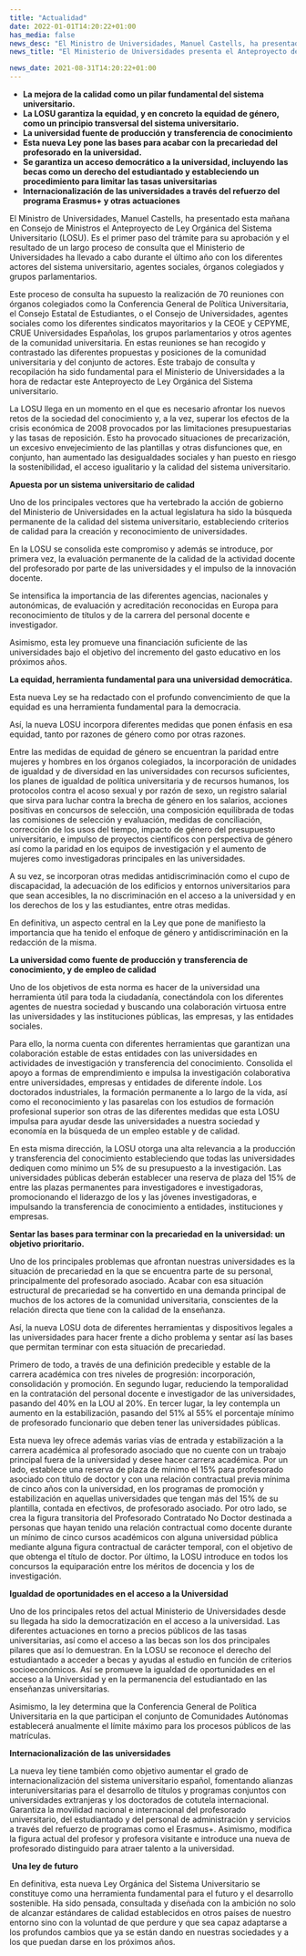```yaml
---
title: "Actualidad"   
date: 2022-01-01T14:20:22+01:00
has_media: false
news_desc: "El Ministro de Universidades, Manuel Castells, ha presentado esta mañana en Consejo de Ministros el Anteproyecto de Ley Orgánica del Sistema Universitario (LOSU). Es el primer paso del trámite para su aprobación y el resultado de un largo proceso de consulta que el Ministerio de Universidades ha llevado a cabo durante el último año con los diferentes actores del sistema universitario, agentes sociales, órganos colegiados y grupos parlamentarios."
news_title: "El Ministerio de Universidades presenta el Anteproyecto de Ley Orgánica del Sistema Universitario"

news_date: 2021-08-31T14:20:22+01:00
---
```

<ul>
<li><b>La mejora de la calidad como un pilar fundamental del sistema universitario.</b></li>
<li><b>La LOSU garantiza la equidad, y en concreto la equidad de g&eacute;nero, como un principio transversal del sistema universitario.</b></li>
<li><b>La universidad fuente de producci&oacute;n y transferencia de conocimiento</b></li>
<li><b>Esta nueva Ley pone las bases para acabar con la precariedad del profesorado en la universidad</b><b>.</b></li>
<li><b>Se garantiza un acceso democr&aacute;tico a la universidad, incluyendo las becas como un derecho del estudiantado y estableciendo un procedimiento para limitar las tasas universitarias</b></li>
<li><b>Internacionalizaci&oacute;n de las universidades a trav&eacute;s del refuerzo del programa Erasmus+ y otras actuaciones</b></li>
</ul>
<p>El Ministro de Universidades, Manuel Castells, ha presentado esta ma&ntilde;ana en Consejo de Ministros el Anteproyecto de Ley Org&aacute;nica del Sistema Universitario (LOSU). Es el primer paso del tr&aacute;mite para su aprobaci&oacute;n y el resultado de un largo proceso de consulta que el Ministerio de Universidades ha llevado a cabo durante el &uacute;ltimo a&ntilde;o con los diferentes actores del sistema universitario, agentes sociales, &oacute;rganos colegiados y grupos parlamentarios.</p>
<p>Este proceso de consulta ha supuesto la realizaci&oacute;n de 70 reuniones con &oacute;rganos colegiados como la Conferencia General de Pol&iacute;tica Universitaria, el Consejo Estatal de Estudiantes, o el Consejo de Universidades, agentes sociales como los diferentes sindicatos mayoritarios y la CEOE y CEPYME, CRUE Universidades Espa&ntilde;olas, los grupos parlamentarios y otros agentes de la comunidad universitaria. En estas reuniones se han recogido y contrastado las diferentes propuestas y posiciones de la comunidad universitaria y del conjunto de actores. Este trabajo de consulta y recopilaci&oacute;n ha sido fundamental para el Ministerio de Universidades a la hora de redactar este Anteproyecto de Ley Org&aacute;nica del Sistema universitario.</p>
<p>La LOSU llega en un momento en el que es necesario afrontar los nuevos retos de la sociedad del conocimiento y, a la vez, superar los efectos de la crisis econ&oacute;mica de 2008 provocados por las limitaciones presupuestarias y las tasas de reposici&oacute;n. Esto ha provocado situaciones de precarizaci&oacute;n, un excesivo envejecimiento de las plantillas y otras disfunciones que, en conjunto, han aumentado las desigualdades sociales y han puesto en riesgo la sostenibilidad, el acceso igualitario y la calidad del sistema universitario.</p>
<p><b>Apuesta por un sistema universitario de calidad</b></p>
<p>Uno de los principales vectores que ha vertebrado la acci&oacute;n de gobierno del Ministerio de Universidades en la actual legislatura ha sido la b&uacute;squeda permanente de la calidad del sistema universitario, estableciendo criterios de calidad para la creaci&oacute;n y reconocimiento de universidades.</p>
<p>En la LOSU se consolida este compromiso y adem&aacute;s se introduce, por primera vez, la evaluaci&oacute;n permanente de la calidad de la actividad docente del profesorado por parte de las universidades y el impulso de la innovaci&oacute;n docente.</p>
<p>Se intensifica la importancia de las diferentes agencias, nacionales y auton&oacute;micas, de evaluaci&oacute;n y acreditaci&oacute;n reconocidas en Europa para reconocimiento de t&iacute;tulos y de la carrera del personal docente e investigador.</p>
<p>Asimismo, esta ley promueve una financiaci&oacute;n suficiente de las universidades bajo el objetivo del incremento del gasto educativo en los pr&oacute;ximos a&ntilde;os.&nbsp;&nbsp;</p>
<p><b>La equidad, herramienta fundamental para una universidad democr&aacute;tica.</b></p>
<p>Esta nueva Ley se ha redactado con el profundo convencimiento de que la equidad es una herramienta fundamental para la democracia.</p>
<p>As&iacute;, la nueva LOSU incorpora diferentes medidas que ponen &eacute;nfasis en esa equidad, tanto por razones de g&eacute;nero como por otras razones.</p>
<p>Entre las medidas de equidad de g&eacute;nero se encuentran la paridad entre mujeres y hombres en los &oacute;rganos colegiados, la incorporaci&oacute;n de unidades de igualdad y de diversidad en las universidades con recursos suficientes, los planes de igualdad de pol&iacute;tica universitaria y de recursos humanos, los protocolos contra el acoso sexual y por raz&oacute;n de sexo, un registro salarial que sirva para luchar contra la brecha de g&eacute;nero en los salarios, acciones positivas en concursos de selecci&oacute;n, una composici&oacute;n equilibrada de todas las comisiones de selecci&oacute;n y evaluaci&oacute;n, medidas de conciliaci&oacute;n, correcci&oacute;n de los usos del tiempo, impacto de g&eacute;nero del presupuesto universitario, e impulso de proyectos cient&iacute;ficos con perspectiva de g&eacute;nero as&iacute; como la paridad en los equipos de investigaci&oacute;n y el aumento de mujeres como investigadoras principales en las universidades. &nbsp;</p>
<p>A su vez, se incorporan otras medidas antidiscriminaci&oacute;n como el cupo de discapacidad, la adecuaci&oacute;n de los edificios y entornos universitarios para que sean accesibles, la no discriminaci&oacute;n en el acceso a la universidad y en los derechos de los y las estudiantes, entre otras medidas.</p>
<p>En definitiva, un aspecto central en la Ley que pone de manifiesto la importancia que ha tenido el enfoque de g&eacute;nero y antidiscriminaci&oacute;n en la redacci&oacute;n de la misma.</p>
<p><b>La universidad como fuente de producci&oacute;n y transferencia de conocimiento, y de empleo de calidad &nbsp;</b></p>
<p>Uno de los objetivos de esta norma es hacer de la universidad una herramienta &uacute;til para toda la ciudadan&iacute;a, conect&aacute;ndola con los diferentes agentes de nuestra sociedad y buscando una colaboraci&oacute;n virtuosa entre las universidades y las instituciones p&uacute;blicas, las empresas, y las entidades sociales.</p>
<p>Para ello, la norma cuenta con diferentes herramientas que garantizan una colaboraci&oacute;n estable de estas entidades con las universidades en actividades de investigaci&oacute;n y transferencia del conocimiento. Consolida el apoyo a formas de emprendimiento e impulsa la investigaci&oacute;n colaborativa entre universidades, empresas y entidades de diferente &iacute;ndole. Los doctorados industriales, la formaci&oacute;n permanente a lo largo de la vida, as&iacute; como el reconocimiento y las pasarelas con los estudios de formaci&oacute;n profesional superior son otras de las diferentes medidas que esta LOSU impulsa para ayudar desde las universidades a nuestra sociedad y econom&iacute;a en la b&uacute;squeda de un empleo estable y de calidad.</p>
<p>En esta misma direcci&oacute;n, la LOSU otorga una alta relevancia a la producci&oacute;n y transferencia del conocimiento estableciendo que todas las universidades dediquen como m&iacute;nimo un 5% de su presupuesto a la investigaci&oacute;n. Las universidades p&uacute;blicas deber&aacute;n establecer una reserva de plaza del 15% de entre las plazas permanentes para investigadores e investigadoras, promocionando el liderazgo de los y las j&oacute;venes investigadoras, e impulsando la transferencia de conocimiento a entidades, instituciones y empresas.&nbsp;</p>
<p><b>Sentar las bases para terminar con la precariedad en la universidad: un objetivo prioritario.</b></p>
<p>Uno de los principales problemas que afrontan nuestras universidades es la situaci&oacute;n de precariedad en la que se encuentra parte de su personal, principalmente del profesorado asociado. Acabar con esa situaci&oacute;n estructural de precariedad se ha convertido en una demanda principal de muchos de los actores de la comunidad universitaria, conscientes de la relaci&oacute;n directa que tiene con la calidad de la ense&ntilde;anza.</p>
<p>As&iacute;, la nueva LOSU dota de diferentes herramientas y dispositivos legales a las universidades para hacer frente a dicho problema y sentar as&iacute; las bases que permitan terminar con esta situaci&oacute;n de precariedad.</p>
<p>Primero de todo, a trav&eacute;s de una definici&oacute;n predecible y estable de la carrera acad&eacute;mica con tres niveles de progresi&oacute;n: incorporaci&oacute;n, consolidaci&oacute;n y promoci&oacute;n. En segundo lugar, reduciendo la temporalidad en la contrataci&oacute;n del personal docente e investigador de las universidades, pasando del 40% en la LOU al 20%. En tercer lugar, la ley contempla un aumento en la estabilizaci&oacute;n, pasando del 51% al 55% el porcentaje m&iacute;nimo de profesorado funcionario que deben tener las universidades p&uacute;blicas.</p>
<p>Esta nueva ley ofrece adem&aacute;s varias v&iacute;as de entrada y estabilizaci&oacute;n a la carrera acad&eacute;mica al profesorado asociado que no cuente con un trabajo principal fuera de la universidad y desee hacer carrera acad&eacute;mica. Por un lado, establece una reserva de plaza de m&iacute;nimo el 15% para profesorado asociado con t&iacute;tulo de doctor y con una relaci&oacute;n contractual previa m&iacute;nima de cinco a&ntilde;os con la universidad, en los programas de promoci&oacute;n y estabilizaci&oacute;n en aquellas universidades que tengan m&aacute;s del 15% de su plantilla, contada en efectivos, de profesorado asociado. Por otro lado, se crea la figura transitoria del Profesorado Contratado No Doctor destinada a personas que hayan tenido una relaci&oacute;n contractual como docente durante un m&iacute;nimo de cinco cursos acad&eacute;micos con alguna universidad p&uacute;blica mediante alguna figura contractual de car&aacute;cter temporal, con el objetivo de que obtenga el t&iacute;tulo de doctor. Por &uacute;ltimo, la LOSU introduce en todos los concursos la equiparaci&oacute;n entre los m&eacute;ritos de docencia y los de investigaci&oacute;n.</p>
<p><b>Igualdad de oportunidades en el acceso a la Universidad</b></p>
<p>Uno de los principales retos del actual Ministerio de Universidades desde su llegada ha sido la democratizaci&oacute;n en el acceso a la universidad. Las diferentes actuaciones en torno a precios p&uacute;blicos de las tasas universitarias, as&iacute; como el acceso a las becas son los dos principales pilares que as&iacute; lo demuestran. En la LOSU se reconoce el derecho del estudiantado a acceder a becas y ayudas al estudio en funci&oacute;n de criterios socioecon&oacute;micos. As&iacute; se promueve la igualdad de oportunidades en el acceso a la Universidad y en la permanencia del estudiantado en las ense&ntilde;anzas universitarias.</p>
<p>Asimismo, la ley determina que la Conferencia General de Pol&iacute;tica Universitaria en la que participan el conjunto de Comunidades Aut&oacute;nomas establecer&aacute; anualmente el l&iacute;mite m&aacute;ximo para los procesos p&uacute;blicos de las matr&iacute;culas.</p>
<p><b>Internacionalizaci&oacute;n de las universidades</b></p>
<p>La nueva ley tiene tambi&eacute;n como objetivo aumentar el grado de internacionalizaci&oacute;n del sistema universitario espa&ntilde;ol, fomentando alianzas interuniversitarias para el desarrollo de t&iacute;tulos y programas conjuntos con universidades extranjeras y los doctorados de cotutela internacional. Garantiza la movilidad nacional e internacional del profesorado universitario, del estudiantado y del personal de administraci&oacute;n y servicios a trav&eacute;s del refuerzo de programas como el Erasmus+. Asimismo, modifica la figura actual del profesor y profesora visitante e introduce una nueva de profesorado distinguido para atraer talento a la universidad.</p>
<p>&nbsp;<b>Una ley de futuro</b></p>
<p>En definitiva, esta nueva Ley Org&aacute;nica del Sistema Universitario se constituye como una herramienta fundamental para el futuro y el desarrollo sostenible. Ha sido pensada, consultada y dise&ntilde;ada con la ambici&oacute;n no solo de alcanzar est&aacute;ndares de calidad establecidos en otros pa&iacute;ses de nuestro entorno sino con la voluntad de que perdure y que sea capaz adaptarse a los profundos cambios que ya se est&aacute;n dando en nuestras sociedades y a los que puedan darse en los pr&oacute;ximos a&ntilde;os.</p>